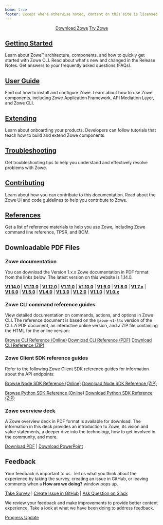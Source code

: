 ```yaml
---
home: true
footer: Except where otherwise noted, content on this site is licensed under a Creative Commons Attribution 4.0 International license.
---
```


<div class="action" align="center">
<a href="https://www.zowe.org/download.html" class="nav-link action-button"> <span>Download Zowe</span></a>
<a href="https://www.openmainframeproject.org/projects/zowe/ztrial" class="nav-link action-button"> <span>Try Zowe</span></a>
</div>

<div class="features">
  <div class="feature">
    <h2><a href="./getting-started/overview.html">Getting Started</a></h2>
    <p>Learn about Zowe&trade; architecture, components, and how to quickly get started with Zowe CLI. Read about what's new and changed in the Release Notes. Get answers to your frequently asked questions (FAQs).</p>
  </div>
  <div class="feature">
    <h2><a href="./user-guide/installandconfig.html">User Guide</a></h2>
    <p>Find out how to install and configure Zowe. Learn about how to use Zowe components, including Zowe Application Framework, API Mediation Layer, and Zowe CLI.</p>
  </div>
  <div class="feature">
    <h2><a href="./extend/extend-zowe-overview.html">Extending</a></h2>
    <p>Learn about onboarding your products. Developers can follow tutorials that teach how to build and extend Zowe components.</p>
  </div>
  <div class="feature">
    <h2><a href="./troubleshoot/troubleshooting.html">Troubleshooting</a></h2>
    <p>Get troubleshooting tips to help you understand and effectively resolve problems with Zowe.</p>
  </div>
  <div class="feature">
    <h2><a href="./contribute/contributing.html">Contributing</a></h2>
    <p>Learn about how you can contribute to this documentation. Read about the Zowe UI and code guidelines to help you contribute to Zowe.</p>
  </div>
  <div class="feature">
    <h2><a href="./appendix/tpsr.html">References</a></h2>
    <p>Get a list of reference materials to help you use Zowe, including Zowe command line reference, TPSR, and BOM.</p>
  </div>
</div>

## Downloadable PDF Files

### Zowe documentation

You can download the Version 1.x.x Zowe documentation in PDF format from the links below. The latest version on this website is 1.14.0.

**[V1.14.0](https://docs.zowe.org/stable/Zowe_Documentation.pdf)** |
**[V1.13.0](./Zowe_Documentation_1.13.0.pdf)** |
**[V1.12.0](./Zowe_Documentation_1.12.0.pdf)** |
**[V1.11.0](./Zowe_Documentation_1.11.0.pdf)** |
**[V1.10.0](./Zowe_Documentation_1.10.0.pdf)** |
**[V1.9.0](./Zowe_Documentation_1.9.0.pdf)** |
**[V1.8.0](./Zowe_Documentation_1.8.0.pdf)** |
**[V1.7.x](https://docs.zowe.org/v1-7-x/Zowe_Documentation.pdf)** |
**[V1.6.0](https://docs.zowe.org/v1-6-x/Zowe_Documentation.pdf)** |
**[V1.5.0](https://docs.zowe.org/v1-5-x/Zowe_Documentation.pdf)** |
**[V1.4.0](https://docs.zowe.org/v1-4-x/Zowe_Documentation.pdf)** |
**[V1.3.0](https://docs.zowe.org/v1-3-x/Zowe_Documentation.pdf)** |
**[V1.2.0](https://docs.zowe.org/v1-2-x/Zowe_Documentation.pdf)** |
**[V1.1.0](https://docs.zowe.org/v1-1-x/Zowe_Documentation.pdf)** |
**[V1.0.x](https://docs.zowe.org/v1-0-x/Zowe_Documentation.pdf)**

### Zowe CLI command reference guides

View detailed documentation on commands, actions, and options in Zowe CLI. The reference document is based on the `@zowe-v1-lts` version of the CLI. A PDF document, an interactive online version, and a ZIP file containing the HTML for the online version:

<p class="action">
<a href="./web_help/index.html" target="_blank" class="nav-link action-button"> <span>Browse CLI Reference (Online)</span></a>
<a href="./CLIReference_Zowe.pdf" class="nav-link action-button"> <span>Download CLI Reference (PDF)</span></a>
<a href="./zowe_web_help.zip" class="nav-link action-button"> <span>Download CLI Reference (ZIP)</span></a>
</p>

### Zowe Client SDK reference guides

Refer to the following Zowe Client SDK reference guides for information about the API endpoints:

<p class="action">
<a href="" target="_blank" class="nav-link action-button"> <span>Browse Node SDK Reference (Online)</span></a>
<a href="./CLIReference_Zowe.pdf" class="nav-link action-button"> <span>Download Node SDK Reference (ZIP)</span></a>
</p>

<p class="action">
<a href="" target="_blank" class="nav-link action-button"> <span>Browse Python SDK Reference (Online)</span></a>
<a href="./CLIReference_Zowe.pdf" class="nav-link action-button"> <span>Download Python SDK Reference (ZIP)</span></a>
</p>

### Zowe overview deck

A Zowe overview deck in PDF format is available for download. The information in this deck provides an introduction to Zowe, its vision and value statements, a deeper dive into the technology, how to get involved in the community, and more.

[Download PDF](./Zowe_Overview.pdf)  |  [Download PowerPoint](https://ibm.box.com/s/1l34h38at1fgvmy1ghtu09owdhewx1sm)

## Feedback

Your feedback is important to us. Tell us what you think about the experience by taking the survey, creating an issue in GitHub, or leaving comments when a **How are we doing?** window pops up.

[Take Survey](https://forms.gle/Ztu9AjgV6HRr1kEs9)  |  [Create Issue in GitHub](https://github.com/zowe/docs-site/issues) | [Ask Question on Slack](https://slack.openmainframeproject.org/)

We review your feedback and make improvements to provide better content experience. Take a look at what we have been doing to address feedback.

[Progress Update](https://github.com/zowe/docs-site/wiki/User-feedback-and-content-update)
